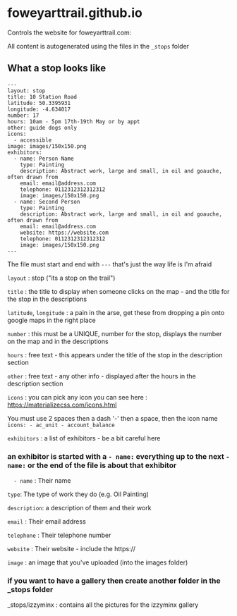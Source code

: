 # foweyarttrail.github.io


Controls the website for foweyarttrail.com:

All content is autogenerated using the files in the `_stops` folder

## What a stop looks like
```
---
layout: stop
title: 10 Station Road
latitude: 50.3395931
longitude: -4.634017
number: 17
hours: 10am - 5pm 17th-19th May or by appt
other: guide dogs only
icons:
  - accessible
image: images/150x150.png
exhibitors: 
  - name: Person Name
    type: Painting
    description: Abstract work, large and small, in oil and goauche, often drawn from
    email: email@address.com
    telephone: 0112312312312312
    image: images/150x150.png
  - name: Second Person
    type: Painting
    description: Abstract work, large and small, in oil and goauche, often drawn from
    email: email@address.com
    website: https://website.com
    telephone: 0112312312312312
    image: images/150x150.png
---
```

The file must start and end with `---` that's just the way life is I'm afraid

`layout` : stop ("its a stop on the trail")

`title` : the title to display when someone clicks on the map - and the title for the stop in the descriptions

`latitude`, `longitude` : a pain in the arse, get these from dropping a pin onto google maps in the right place

`number` : this must be a UNIQUE, number for the stop, displays the number on the map and in the descriptions

`hours` : free text - this appears under the title of the stop in the description section

`other` : free text - any other info - displayed after the hours in the description section

`icons` : you can pick any icon you can see here : https://materializecss.com/icons.html
 
 You must use 2 spaces then a dash '-' then a space, then the icon name
    ```
    icons:
      - ac_unit
      - account_balance
     ```
     
`exhibitors` : a list of exhibitors - be a bit careful here

### an exhibitor is started with a `- name:` everything up to the next `- name:` or the end of the file is about that exhibitor
    
`  - name` : Their name
    
`type`: The type of work they do (e.g. Oil Painting)
    
`description`: a description of them and their work
    
`email` : Their email address
    
`telephone` : Their telephone number
    
`website` : Their website - include the https://
    
`image` : an image that you've uploaded (into the images folder)

### if you want to have a gallery then create another folder in the _stops folder

_stops/izzyminx : contains all the pictures for the izzyminx gallery


